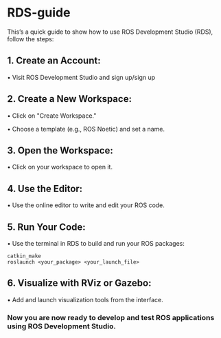 # RDS-guide

This’s a quick guide to show how to use ROS Development Studio (RDS), follow the steps:


## 1.	Create an Account:

   
•	Visit ROS Development Studio and sign up/sign up
## 2.	Create a New Workspace:

•	Click on "Create Workspace."

•	Choose a template (e.g., ROS Noetic) and set a name.
## 3.	Open the Workspace:

•	Click on your workspace to open it.
## 4.	Use the Editor:

•	Use the online editor to write and edit your ROS code.
## 5.	Run Your Code:

•	Use the terminal in RDS to build and run your ROS packages:

```
catkin_make
roslaunch <your_package> <your_launch_file>
```
## 6.	Visualize with RViz or Gazebo:

•	Add and launch visualization tools from the interface.



### Now you are now ready to develop and test ROS applications using ROS Development Studio.

